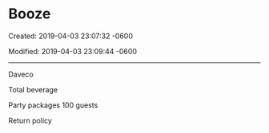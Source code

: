 # Booze

Created: 2019-04-03 23:07:32 -0600

Modified: 2019-04-03 23:09:44 -0600

---

Daveco

Total beverage

Party packages 100 guests

Return policy

